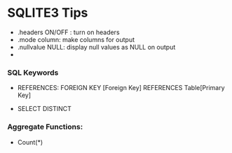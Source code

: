 # SQLITE3 Tips

* .headers ON/OFF : turn on headers
* .mode column: make columns for output
* .nullvalue NULL: display null values as NULL on output
* 



### SQL Keywords

* REFERENCES: FOREIGN KEY [Foreign Key] REFERENCES Table[Primary Key]

* SELECT DISTINCT 

### Aggregate Functions:

- Count(*)